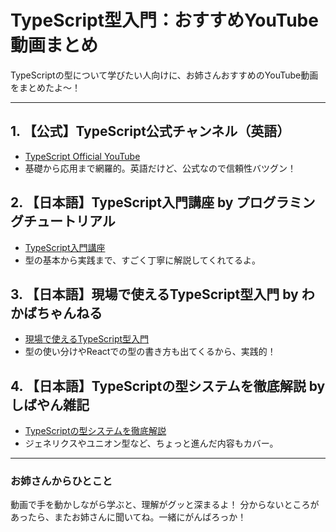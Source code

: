 # TypeScript型入門：おすすめYouTube動画まとめ

TypeScriptの型について学びたい人向けに、お姉さんおすすめのYouTube動画をまとめたよ〜！

---

## 1. 【公式】TypeScript公式チャンネル（英語）
- [TypeScript Official YouTube](https://www.youtube.com/@typescript)
- 基礎から応用まで網羅的。英語だけど、公式なので信頼性バツグン！

## 2. 【日本語】TypeScript入門講座 by プログラミングチュートリアル
- [TypeScript入門講座](https://www.youtube.com/watch?v=6pD5QyGHUto)
- 型の基本から実践まで、すごく丁寧に解説してくれてるよ。

## 3. 【日本語】現場で使えるTypeScript型入門 by わかばちゃんねる
- [現場で使えるTypeScript型入門](https://www.youtube.com/watch?v=Qkz_CbqKpZg)
- 型の使い分けやReactでの型の書き方も出てくるから、実践的！

## 4. 【日本語】TypeScriptの型システムを徹底解説 by しばやん雑記
- [TypeScriptの型システムを徹底解説](https://www.youtube.com/watch?v=6Qmnh5C4gqA)
- ジェネリクスやユニオン型など、ちょっと進んだ内容もカバー。

---

### お姉さんからひとこと

動画で手を動かしながら学ぶと、理解がグッと深まるよ！
分からないところがあったら、またお姉さんに聞いてね。一緒にがんばろっか！
